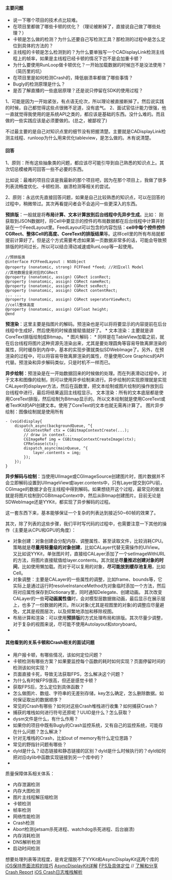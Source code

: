 #### 主要问题
* 说一下哪个项目的技术点比较难。
* 在项目里都做了哪些卡顿的优化？（理论被断掉了，直接说自己做了哪些处理？）
* 卡顿是怎么做的检测？为什么还要自己写检测工具？那检测的过程中是怎么定位到具体的方法的？
* 主线程的卡顿是怎么检测到的？为什么要单独写一个CADisplayLink检测主线程上的帧率，如果是主线程已经卡顿的情况下岂不是会加重卡顿？
* 为什么要使用RunLoop做卡顿优化？一开始加载数据的时候岂不是没法使用？（简历里的坑）
* 在项目里是如何检测Crash的，降低崩溃率都做了哪些事情？
* Bugly的检测原理是什么？
* 是否了解直播的一些底层原理？还是说只停留在SDK的使用过程？

1、可能是因为一开始紧张，有点语无伦次，所以理论被直接断掉了。然后说实践的时候，自己都觉得这些点很微不足道，没有底气。
2、面试官估计能力很强，他一直就觉得我使用的是系统API之类的，都应该是基础的东西。没什么难的。而且做的一些实践应该是必须要做的。(总之，被鄙视了)

不过最主要的是自己对知识点里的细节没有把握清楚。主要就是CADisplayLink检测主线程、runloop为什么用来优化tableview，是怎么做的。木有说清楚。

#### 回答
1、原则：所有这些抽象类的问题，都应该尽可能引导到自己熟悉的知识点上。其次切忌模棱两可回答一些不必要的东西。

比如说：最难的项目应该是我最新的那个项目吧，因为在那个项目上，我做了很多列表流畅度优化、卡顿检测、崩溃检测等相关的尝试。

2、原则：永远优先直接回答问题，如果是自己比较熟悉的知识点，可以在回答的过程中，稍微带过。其次再看提问者会不会追问一些更深入的东西。

**预排版**：一般就是将**布局计算、文本计算放到后台线程中先异步生成**。比如： 刚获取到JSON数据时，将Cell中要显示的控件的布局数据都在后台线程中计算并封装在一个FeedLayout里。FeedLayout可以包含的内容包括：**cell中每个控件控件CGRect、整体Cell的高度、CoreText的排版结果**等。这样cell里的所有布局就都提前计算好了。但是这个方式需要考虑如果第一页数据非常多的话，可能会导致预排版的时间过长，所以可以结合滑动减速或RunLoop等一起使用。
```
//预排版类
@interface FCFFeedLayout : NSObject
@property (nonatomic, strong) FCFFeed *feed; //对应cell Model
//其他数据全是对应的CGRect
@property (nonatomic, assign) CGRect iconRect;
@property (nonatomic, assign) CGRect nameRect;
@property (nonatomic, assign) CGRect sexRect;
@property (nonatomic, assign) CGRect contentRect;
... ...
@property (nonatomic, assign) CGRect seperatorViewRect;
//cell整体高度
@property (nonatomic, assign) CGFloat height;
@end
```
**预渲染**：这里主要是指图片的解码。预渲染也是可以将将要显示的内容提前在后台线程中生成好，然后使用的时候直接赋值就好了。
	* 文本渲染：主要就是讲CoreText排版绘制成Bitmap。
	* 图片解码：
	* 同样是在TableView加载之前，就在后台线程将图片这种资源先渲染出来，尤其是要处理圆角等容易导致离屏渲染的属性，同时缓存到内存中，基本的实现步骤就类似SDWebImage了。另外，在预渲染的过程中，可以将容易导致离屏渲染的属性，尽量使用Core Graphics的API代替。预渲染和异步解码类似，只是时机不一样而已。

**异步绘制**：预渲染是在一开始数据回来的时候做的处理。而在列表滑动过程中，对于文本和图像的绘制，则可以使用异步绘制来进行。异步绘制的实现原理就是实现CALayer的displayer方法，然后在函数里，把文本绘制或图片绘制的操作放到后台线程中进行，最后将结果返回主线程显示。
文本渲染：所有的文本底层都是使用CoreText排版，然后绘制为Bitmap显示的。所以文本绘制就是使用CoreText或者TextKit的API创建文本。使用了CoreText的文本也就无需再计算了。
图片异步绘制：图像绘制就是使用所有
```
- (void)display{
	dispatch_async(backgroundQueue, ^{
        CGContextRef ctx = CGBitmapContextCreate(...);
        // draw in context...
        CGImageRef img = CGBitmapContextCreateImage(ctx);
        CFRelease(ctx);
        dispatch_async(mainQueue, ^{
            layer.contents = img;
        });
	});   
}
```

**异步解码与绘制**：当使用UIImage或CGImageSource创建图片时，图片数据并不会立即解码设置到UIImageView或layer.contents中，只有Layer提交到GPU前，CGImage的数据才会在主线程中得到解码。如果想绕开这个过程，最常见的做法就是将图片绘制到CGBitmapContext中，然后从Bitmap创建图片。目前无论是SDWebImage还是YYKit，都实现了异步解码的过程。




这一套东西下来，基本能够保证一个复杂的列表达到接近50~60帧的效果了。

其次，除了列表的这些步骤，我们平时写代码的过程中，也需要注意一下其他的操作（主要是从CPU和GPU的角度）：
* 对象创建：对象创建会分配内存、调整属性、甚至读取文件，比较消耗CPU。策略就是**尽量用轻量级的对象创建**，比如CALayer代替无需操作的UIView。又比如说YYKit，单张图片时，直接给CALayer添加了一个setImageWithURL的方法，将图片直接赋值给layer.contents。其次就是**尽量推迟创建对象的时间**，比如使用懒加载。而对于可以复用的对象，**尽可能放到缓存池复用**，比如Cell。
* 对象调整：主要是CALayer的一些属性的调整，比如frame、bounds等，它实际上是通过运行时resolveInstanceMethod为对象临时添加一个方法，然后将对应属性保存到Dictionary里，同时通知Delegate、创建动画。 其次改变CALayer的一些**可动画属性值**时，会对模型层数据做动画，最后显示在展示层上，也多了一份数据的拷贝。所以对象(尤其是视图里的对象)的调整应尽量避免，尤其是视图层次，以及频繁地添加和移除视图。
* 布局计算和渲染：可以使用**预排版**的方式处理布局和排版。其次尽量少调整，对于复杂的视图来说，尽可能不使用Autolayout和storyboard。
* 





































#### 其他看到的关系卡顿和Crash相关的面试问题
* 用户报卡顿，有哪些情况，该如何定位问题？
* 卡顿检测有哪些方案？如果要监控每个函数的耗时如何实现？页面停留时间的检测该如何实现？
* 页面直接卡死，导致无法获取FPS，怎么解决这个问题？
* 为什么有时候FPS很高，但还是感觉卡顿？
* 获取FPS后，怎么定位到具体函数？
* 怎么做图片、数组、字符串的无差别存储，key怎么确定，怎么删除数据。如何保证取出的数据顺序？
* 常见的Crash有哪些？如何对这些Crash堆栈进行收集？如何捕获Crash？
* 捕获的堆栈如何进行符号还原呢？UUID是什么？怎么获取？
* dysm文件是什么，有什么作用？
* 如果你的项目中既有Bugly的Crash监控系统，又有自己的监控系统，可能存在什么问题？怎么解决？
* 针对无堆栈的Crash，比如out of memory有什么定位思路？
* 常见的野指针问题有哪些？
* dyld是什么？动态链接和静态链接的区别？dyld是什么时候执行的？dyld如何把对应dylib中函数实现链接到另一个库中的？
* 


质量保障体系相关体系：
* 内存泄漏检测
* 内存大图检测
* 图片主线程解压缩检测
* 卡顿检测
* 帧率检测
* 网络性能检测
* Crash检测
* Abort检测(jetsam杀死进程、watchdog杀死进程、后台崩溃)
* 内存消耗检测
* DNS解析检测
* 启动时间检测


想要处理列表等流程度，是肯定摆脱不了YYKit和AsyncDisplayKit这两个库的
[iOS保持界面流程的技巧](https://blog.ibireme.com/2015/11/12/smooth_user_interfaces_for_ios/)
[AsyncDisplayKit详解](https://zhuanlan.zhihu.com/p/25371361)
[FPS及具体定位](https://www.jianshu.com/p/03d51ced4bca)
//
[了解和分享Crash Report](https://juejin.im/post/5c5edb37e51d457f926d2290)
[iOS Crash日志堆栈解析](https://juejin.im/post/5adf15f2518825671775f3e1)